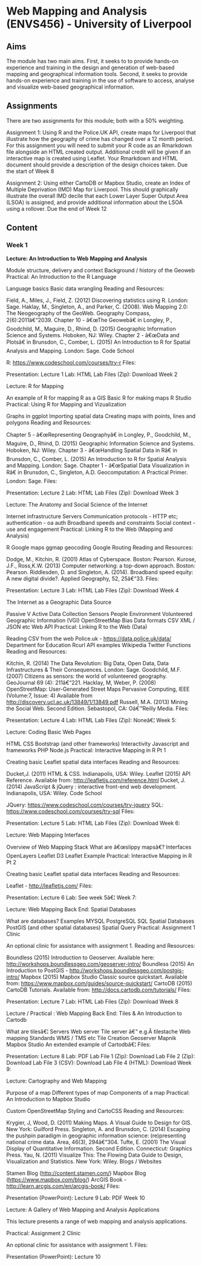 # Web Mapping and Analysis (ENVS456) - University of Liverpool

## Aims

The module has two main aims. First, it seeks to to provide hands-on experience and training in the design and generation of web-based mapping and geographical information tools. Second, it seeks to provide hands-on experience and training in the use of software to access, analyse and visualize web-based geographical information.

## Assignments

There are two assignments for this module; both with a 50% weighting.

Assignment 1: Using R and the Police.UK API, create maps for Liverpool that illustrate how the geography of crime has changed over a 12 month period. For this assignment you will need to submit your R code as an Rmarkdown file alongside an HTML created output. Additional credit will be given if an interactive map is created using Leaflet. Your Rmarkdown and HTML document should provide a description of the design choices taken. Due the start of Week 8

Assignment 2: Using either CartoDB or Mapbox Studio, create an Index of Multiple Deprivation (IMD) Map for Liverpool. This should graphically illustrate the overall IMD decile that each Lower Layer Super Output Area (LSOA) is assigned, and provide additional information about the LSOA using a rollover. Due the end of Week 12

## Content

### Week 1

**Lecture: An Introduction to Web Mapping and Analysis**

Module structure, delivery and context
Background / history of the Geoweb
Practical: An Introduction to the R Language

Language basics
Basic data wrangling
Reading and Resources:

Field, A., Miles, J., Field, Z. (2012) Discovering statistics using R. London: Sage.
Haklay, M., Singleton, A., and Parker, C. (2008). Web Mapping 2.0: The Neogeography of the GeoWeb. Geography Compass, 2(6):2011â€“2039.
Chapter 10 - â€œThe Geowebâ€ in Longley, P., Goodchild, M., Maguire, D., Rhind, D. (2015) Geographic Information Science and Systems. Hoboken, NJ: Wiley.
Chapter 2 - â€œData and Plotsâ€ in Brunsdon, C., Comber, L. (2015) An Introduction to R for Spatial Analysis and Mapping. London: Sage.
Code School

R: https://www.codeschool.com/courses/try-r
Files:

Presentation: Lecture 1
Lab: HTML
Lab Files (Zip): Download
Week 2

Lecture: R for Mapping

An example of R for mapping
R as a GIS
Basic R for making maps
R Studio
Practical: Using R for Mapping and Vizualization

Graphs in ggplot
Importing spatial data
Creating maps with points, lines and polygons
Reading and Resources:

Chapter 5 - â€œRepresenting Geographyâ€ in Longley, P., Goodchild, M., Maguire, D., Rhind, D. (2015) Geographic Information Science and Systems. Hoboken, NJ: Wiley.
Chapter 3 - â€œHandling Spatial Data in Râ€ in Brunsdon, C., Comber, L. (2015) An Introduction to R for Spatial Analysis and Mapping. London: Sage.
Chapter 1 - â€œSpatial Data Visualization in Râ€ in Brunsdon, C., Singleton, A.D. Geocomputation: A Practical Primer. London: Sage.
Files:

Presentation: Lecture 2
Lab: HTML
Lab Files (Zip): Download
Week 3

Lecture: The Anatomy and Social Science of the Internet

Internet infrastructure
Servers
Communication protocols - HTTP etc; authentication - oa auth
Broadband speeds and constraints
Social context - use and engagement
Practical: Linking R to the Web (Mapping and Analysis)

R Google maps
ggmap
geocoding
Google Routing
Reading and Resources:

Dodge, M., Kitchin, R. (2001) Atlas of Cyberspace. Boston: Pearson.
Kurose, J.F., Ross,K.W. (2013) Computer networking: a top-down approach. Boston: Pearson.
Riddlesden, D. and Singleton, A. (2014). Broadband speed equity: A new digital divide?. Applied Geography, 52, 25â€“33.
Files:

Presentation: Lecture 3
Lab: HTML
Lab Files (Zip): Download
Week 4

The Internet as a Geographic Data Source

Passive V Active Data Collection
Sensors
People
Environment
Volunteered Geographic Information (VGI)
OpenStreetMap
Bias
Data formats
CSV
XML / JSON etc
Web API
Practical: Linking R to the Web (Data)

Reading CSV from the web
Police.uk - https://data.police.uk/data/
Department for Education
Rcurl
API examples
Wikipedia
Twitter
Functions
Reading and Resources:

Kitchin, R. (2014) The Data Revolution: Big Data, Open Data, Data Infrastructures & Their Consequences. London: Sage.
Goodchild, M.F. (2007) Citizens as sensors: the world of volunteered geography. GeoJournal 69 (4): 211â€“221.
Hacklay, M, Weber, P. (2008) OpenStreetMap: User-Generated Street Maps Pervasive Computing, IEEE (Volume:7, Issue: 4) Available from http://discovery.ucl.ac.uk/13849/1/13849.pdf
Russell, M.A. (2013) Mining the Social Web. Second Edition. Sebastopol, CA: Oâ€™Reilly Media.
Files:

Presentation: Lecture 4
Lab: HTML
Lab Files (Zip): Noneâ€¦
Week 5:

Lecture: Coding Basic Web Pages

HTML
CSS
Bootstrap (and other frameworks)
Interactivity
Javascript and frameworks
PHP
Node.js
Practical: Interactive Mapping in R Pt 1

Creating basic Leaflet spatial data interfaces
Reading and Resources:

Ducket,J. (2011) HTML & CSS. Indianapolis, USA: Wiley.
Leaflet (2015) API Reference. Available from: http://leafletjs.com/reference.html
Ducket, J. (2014) JavaScript & jQuery : interactive front-end web development. Indianapolis, USA: Wiley.
Code School

JQuery: https://www.codeschool.com/courses/try-jquery
SQL: https://www.codeschool.com/courses/try-sql
Files:

Presentation: Lecture 5
Lab: HTML
Lab Files (Zip): Download
Week 6:

Lecture: Web Mapping Interfaces

Overview of Web Mapping Stack
What are â€œslippy mapsâ€?
Interfaces
OpenLayers
Leaflet
D3
Leaflet Example
Practical: Interactive Mapping in R Pt 2

Creating basic Leaflet spatial data interfaces
Reading and Resources:

Leaflet - http://leafletjs.com/
Files:

Presentation: Lecture 6
Lab: See week 5â€¦
Week 7:

Lecture: Web Mapping Back End: Spatial Databases

What are databases?
Examples
MYSQL
PostgreSQL
SQL
Spatial Databases
PostGIS (and other spatial databases)
Spatial Query
Practical: Assignment 1 Clinic

An optional clinic for assistance with assignment 1.
Reading and Resources:

Boundless (2015) Introduction to Geoserver. Available here: http://workshops.boundlessgeo.com/geoserver-intro/
Boundless (2015) An Introduction to PostGIS - http://workshops.boundlessgeo.com/postgis-intro/
Mapbox (2015) Mapbox Studio Classic source quickstart. Available from: https://www.mapbox.com/guides/source-quickstart/
CartoDB (2015) CartoDB Tutorials. Available from: http://docs.cartodb.com/tutorials/
Files:

Presentation: Lecture 7
Lab: HTML
Lab Files (Zip): Download
Week 8

Lecture / Practical : Web Mapping Back End: Tiles & An Introduction to Cartodb

What are tilesâ€¦
Servers
Web server
Tile server â€“ e.g.Â tilestache
Web mapping Standards
WMS / TMS etc
Tile Creation
Geoserver
Mapnik
Mapbox Studio
An extended example of Cartodbâ€¦
Files:

Presentation: Lecture 8
Lab: PDF
Lab File 1 (Zip): Download
Lab File 2 (Zip): Download
Lab File 3 (CSV): Download
Lab File 4 (HTML): Download
Week 9:

Lecture: Cartography and Web Mapping

Purpose of a map
Different types of map
Components of a map
Practical: An Introduction to Mapbox Studio

Custom OpenStreetMap Styling and CartoCSS
Reading and Resources:

Krygier, J, Wood, D. (2011) Making Maps. A Visual Guide to Design for GIS. New York: Guilford Press.
Singleton, A. and Brunsdon, C. (2014) Escaping the pushpin paradigm in geographic information science: (re)presenting national crime data. Area, 46(3), 294â€“304.
Tufte, E. (2001) The Visual Display of Quantitative Information. Second Edition. Connecticut: Graphics Press.
Yau, N. (2011) Visualize This: The Flowing Data Guide to Design, Visualization and Statistics. New York: Wiley.
Blogs / Websites

Stamen Blog (http://content.stamen.com/)
Mapbox Blog (https://www.mapbox.com/blog/)
ArcGIS Book - http://learn.arcgis.com/en/arcgis-book/
Files:

Presentation (PowerPoint): Lecture 9
Lab: PDF
Week 10

Lecture: A Gallery of Web Mapping and Analysis Applications

This lecture presents a range of web mapping and analysis applications.

Practical: Assignment 2 Clinic

An optional clinic for assistance with assignment 1.
Files:

Presentation (PowerPoint): Lecture 10


